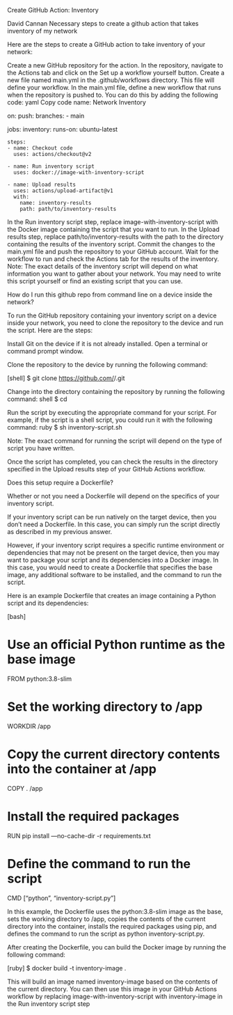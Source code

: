 Create GitHub Action: Inventory


David Cannan
Necessary steps to create a github action that takes inventory of my network

Here are the steps to create a GitHub action to take inventory of your network:

Create a new GitHub repository for the action.
In the repository, navigate to the Actions tab and click on the Set up a workflow yourself button.
Create a new file named main.yml in the .github/workflows directory. This file will define your workflow.
In the main.yml file, define a new workflow that runs when the repository is pushed to. You can do this by adding the following code:
yaml
Copy code
name: Network Inventory

on:
  push:
    branches:
      - main

jobs:
  inventory:
    runs-on: ubuntu-latest

    steps:
    - name: Checkout code
      uses: actions/checkout@v2

    - name: Run inventory script
      uses: docker://image-with-inventory-script

    - name: Upload results
      uses: actions/upload-artifact@v1
      with:
        name: inventory-results
        path: path/to/inventory-results
        
        
        
In the Run inventory script step, replace image-with-inventory-script with the Docker image containing the script that you want to run.
In the Upload results step, replace path/to/inventory-results with the path to the directory containing the results of the inventory script.
Commit the changes to the main.yml file and push the repository to your GitHub account.
Wait for the workflow to run and check the Actions tab for the results of the inventory.
Note: The exact details of the inventory script will depend on what information you want to gather about your network. You may need to write this script yourself or find an existing script that you can use.




How do I run this github repo from command line on a device inside the network?

To run the GitHub repository containing your inventory script on a device inside your network, you need to clone the repository to the device and run the script. Here are the steps:

Install Git on the device if it is not already installed.
Open a terminal or command prompt window.

Clone the repository to the device by running the following command:

[shell]
$ git clone https://github.com/<your-username>/<your-repo>.git

Change into the directory containing the repository by running the following command:
shell
$ cd <your-repo>

Run the script by executing the appropriate command for your script. For example, if the script is a shell script, you could run it with the following command:
ruby
$ sh inventory-script.sh

Note: The exact command for running the script will depend on the type of script you have written.

Once the script has completed, you can check the results in the directory specified in the Upload results step of your GitHub Actions workflow.




Does this setup require a Dockerfile?

Whether or not you need a Dockerfile will depend on the specifics of your inventory script.

If your inventory script can be run natively on the target device, then you don’t need a Dockerfile. In this case, you can simply run the script directly as described in my previous answer.

However, if your inventory script requires a specific runtime environment or dependencies that may not be present on the target device, then you may want to package your script and its dependencies into a Docker image. In this case, you would need to create a Dockerfile that specifies the base image, any additional software to be installed, and the command to run the script.

Here is an example Dockerfile that creates an image containing a Python script and its dependencies:

[bash]
# Use an official Python runtime as the base image
FROM python:3.8-slim
# Set the working directory to /app
WORKDIR /app
# Copy the current directory contents into the container at /app
COPY . /app
# Install the required packages
RUN pip install —no-cache-dir -r requirements.txt
# Define the command to run the script
CMD [“python”, “inventory-script.py”]


In this example, the Dockerfile uses the python:3.8-slim image as the base, sets the working directory to /app, copies the contents of the current directory into the container, installs the required packages using pip, and defines the command to run the script as python inventory-script.py.

After creating the Dockerfile, you can build the Docker image by running the following command:

[ruby]
$ docker build -t inventory-image .

This will build an image named inventory-image based on the contents of the current directory. You can then use this image in your GitHub Actions workflow by replacing image-with-inventory-script with inventory-image in the Run inventory script step